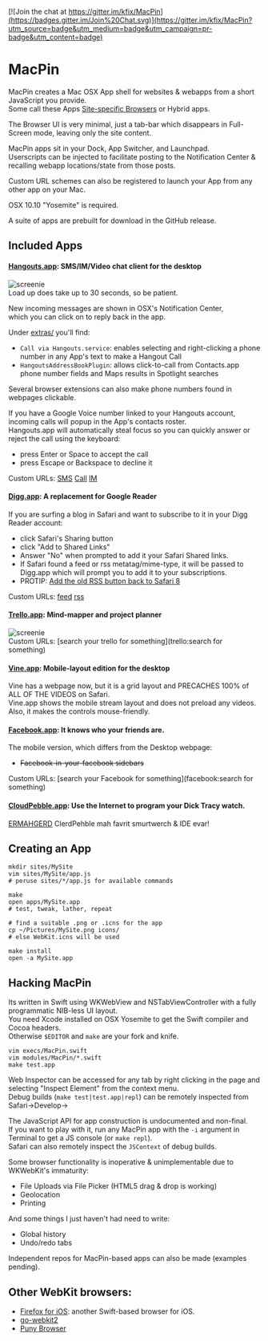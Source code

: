 [![Join the chat at https://gitter.im/kfix/MacPin](https://badges.gitter.im/Join%20Chat.svg)](https://gitter.im/kfix/MacPin?utm_source=badge&utm_medium=badge&utm_campaign=pr-badge&utm_content=badge)
# MacPin
MacPin creates a Mac OSX App shell for websites & webapps from a short JavaScript you provide.  
Some call these Apps [Site-specific Browsers](https://en.wikipedia.org/wiki/Site-specific_browser) or Hybrid apps.  

The Browser UI is very minimal, just a tab-bar which disappears in Full-Screen mode, leaving only the site content.   

MacPin apps sit in your Dock, App Switcher, and Launchpad.  
Userscripts can be injected to facilitate posting to the Notification Center & recalling webapp locations/state from those posts.   

Custom URL schemes can also be registered to launch your App from any other app on your Mac.  

OSX 10.10 "Yosemite" is required.  

A suite of apps are prebuilt for download in the GitHub release.

## Included Apps

#### [Hangouts.app](http://plus.google.com/hangouts): SMS/IM/Video chat client for the desktop 
![screenie](/sites/Hangouts/screenshot.jpg?raw=true)  
Load up does take up to 30 seconds, so be patient.   

New incoming messages are shown in OSX's Notification Center,  
which you can click on to reply back in the app.

Under [extras/](/sites/Hangouts/extras) you'll find:  

* `Call via Hangouts.service`: enables selecting and right-clicking a phone number in any App's text to make a Hangout Call
* `HangoutsAddressBookPlugin`: allows click-to-call from Contacts.app phone number fields and Maps results in Spotlight searches

Several browser extensions can also make phone numbers found in webpages clickable.

If you have a Google Voice number linked to your Hangouts account, incoming calls will popup in the App's contacts roster.   
Hangouts.app will automatically steal focus so you can quickly answer or reject the call using the keyboard:  

* press Enter or Space to accept the call
* press Escape or Backspace to decline it

Custom URLs: [SMS](sms:5558675309) [Call](tel:18001234567) [IM](hangouts:coolguy@example.com)

#### [Digg.app](http://digg.com/reader): A replacement for Google Reader
If you are surfing a blog in Safari and want to subscribe to it in your Digg Reader account:  

* click Safari's Sharing button
* click "Add to Shared Links"
* Answer "No" when prompted to add it your Safari Shared links.
* If Safari found a feed or rss metatag/mime-type, it will be passed to Digg.app which will prompt you to add it to your subscriptions.  
* PROTIP: [Add the old RSS button back to Safari 8](http://www.red-sweater.com/blog/2624/subscribe-to-feed-safari-extension)

Custom URLs: [feed](feed:http://example.com/sampleblog.xml) [rss](rss://example.com/sampleblog.xml)

#### [Trello.app](http://trello.com): Mind-mapper and project planner
![screenie](/sites/Trello/screenshot.jpg?raw=true)  
Custom URLs: [search your trello for something](trello:search for something)

#### [Vine.app](http://vine.co): Mobile-layout edition for the desktop
Vine has a webpage now, but it is a grid layout and PRECACHES 100% of ALL OF THE VIDEOS on Safari.   
Vine.app shows the mobile stream layout and does not preload any videos.  
Also, it makes the controls mouse-friendly.  

#### [Facebook.app](https://m.facebook.com/home.php): It knows who your friends are.
The mobile version, which differs from the Desktop webpage:

* ~~Facebook-in-your-facebook sidebars~~


Custom URLs: [search your Facebook for something](facebook:search for something)

#### [CloudPebble.app](https://cloudpebble.net/ide): Use the Internet to program your Dick Tracy watch.
[ERMAHGERD](http://knowyourmeme.com/memes/ermahgerd) ClerdPehble mah favrit smurtwerch & IDE evar!


## Creating an App

```
mkdir sites/MySite
vim sites/MySite/app.js
# peruse sites/*/app.js for available commands

make
open apps/MySite.app
# test, tweak, lather, repeat

# find a suitable .png or .icns for the app
cp ~/Pictures/MySite.png icons/
# else WebKit.icns will be used

make install
open -a MySite.app

```

## Hacking MacPin

Its written in Swift using WKWebView and NSTabViewController with a fully programmatic NIB-less UI layout.  
You need Xcode installed on OSX Yosemite to get the Swift compiler and Cocoa headers.  
Otherwise `$EDITOR` and `make` are your fork and knife.

```
vim execs/MacPin.swift
vim modules/MacPin/*.swift
make test.app
```

Web Inspector can be accessed for any tab by right clicking in the page and selecting "Inspect Element" from the context menu.  
Debug builds (`make test|test.app|repl`) can be remotely inspected from Safari->Develop-><ComputerName> 

The JavaScript API for app construction is undocumented and non-final.  
If you want to play with it, run any MacPin app with the `-i` argument in Terminal to get a JS console (or `make repl`).  
Safari can also remotely inspect the `JSContext` of debug builds. 

Some browser functionality is inoperative & unimplementable due to WKWebKit's immaturity:

* File Uploads via File Picker (HTML5 drag & drop is working)
* Geolocation
* Printing

And some things I just haven't had need to write:   

* Global history
* Undo/redo tabs

Independent repos for MacPin-based apps can also be made (examples pending). 

## Other WebKit browsers:

* [Firefox for iOS](https://github.com/mozilla/firefox-ios/): another Swift-based browser for iOS.
* [go-webkit2](https://github.com/sourcegraph/go-webkit2)
* [Puny Browser](https://github.com/ahungry/puny-browser)

